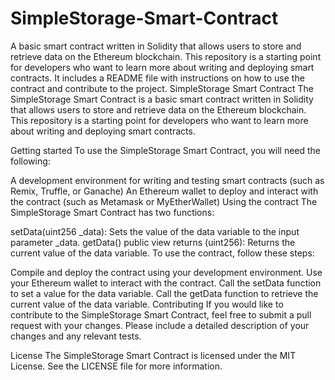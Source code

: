 # SimpleStorage-Smart-Contract
A basic smart contract written in Solidity that allows users to store and retrieve data on the Ethereum blockchain. This repository is a starting point for developers who want to learn more about writing and deploying smart contracts. It includes a README file with instructions on how to use the contract and contribute to the project.
SimpleStorage Smart Contract
The SimpleStorage Smart Contract is a basic smart contract written in Solidity that allows users to store and retrieve data on the Ethereum blockchain. This repository is a starting point for developers who want to learn more about writing and deploying smart contracts.

Getting started
To use the SimpleStorage Smart Contract, you will need the following:

A development environment for writing and testing smart contracts (such as Remix, Truffle, or Ganache)
An Ethereum wallet to deploy and interact with the contract (such as Metamask or MyEtherWallet)
Using the contract
The SimpleStorage Smart Contract has two functions:

setData(uint256 _data): Sets the value of the data variable to the input parameter _data.
getData() public view returns (uint256): Returns the current value of the data variable.
To use the contract, follow these steps:

Compile and deploy the contract using your development environment.
Use your Ethereum wallet to interact with the contract.
Call the setData function to set a value for the data variable.
Call the getData function to retrieve the current value of the data variable.
Contributing
If you would like to contribute to the SimpleStorage Smart Contract, feel free to submit a pull request with your changes. Please include a detailed description of your changes and any relevant tests.

License
The SimpleStorage Smart Contract is licensed under the MIT License. See the LICENSE file for more information.
